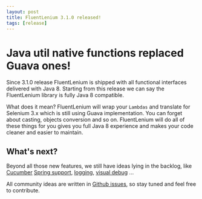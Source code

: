 ```yaml
---
layout: post
title: FluentLenium 3.1.0 released!
tags: [release]
---
```

# Java util native functions replaced Guava ones!

Since 3.1.0 release FluentLenium is shipped with all functional interfaces delivered with Java 8. Starting from this 
release we can say the FluentLenium library is fully Java 8 compatible.

<!-- more -->

What does it mean? FluentLenium will wrap your `Lambdas` and translate for Selenium 3.x which is still using Guava 
implementation. You can forget about casting, objects conversion and so on. FluentLenium will do all of these things 
for you gives you full Java 8 experience and makes your code cleaner and easier to maintain.  

## What's next?

Beyond all those new features, we still have ideas lying in the backlog, like 
[Cucumber](https://github.com/FluentLenium/FluentLenium/issues/318)
[Spring support](https://github.com/FluentLenium/FluentLenium/issues/337), 
[logging](https://github.com/FluentLenium/FluentLenium/issues/301), 
[visual debug](https://github.com/FluentLenium/FluentLenium/issues/322) ...

All community ideas are written in [Github issues](https://github.com/FluentLenium/FluentLenium/issues), so stay tuned 
and feel free to contribute.
